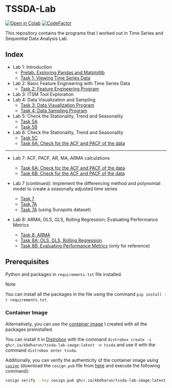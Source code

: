 # TSSDA-Lab

[![Open in Colab](https://colab.research.google.com/assets/colab-badge.svg)](https://colab.research.google.com/github/kbdharun/TSSDA-Lab)
[![CodeFactor](https://www.codefactor.io/repository/github/kbdharun/tssda-lab/badge)](https://www.codefactor.io/repository/github/kbdharun/tssda-lab)

This repository contains the programs that I worked out in Time Series and Sequential Data Analysis Lab.

## Index

- Lab 1: Introduction
  - [Prelab: Exploring Pandas and Matplotlib](prelab/prelab.ipynb)
  - [Task 1: Viewing Time Series Data](lab1/TSA-Ex1-task1.ipynb)
- Lab 2: Basic Feature Engineering with Time Series Data
  - [Task 2: Feature Engineering Program](lab2/TSSDA-Ex2.ipynb)
- Lab 3: ITSM Tool Exploration
- Lab 4: Data Visualization and Sampling
  - [Task 3: Data Visualization Program](lab4/Ex3-Visualization.ipynb)
  - [Task 4: Data Sampling Program](lab4/Ex4-Sampling.ipynb)
- Lab 5: Check the Stationality, Trend and Seasonality
  - [Task 5A](lab5/TS-Exp5A.ipynb)
  - [Task 5B](lab5/TS-Exp5B.ipynb)
- Lab 6: Check the Stationality, Trend and Seasonality
  - [Task 5C](lab6/TS-Exp5C.ipynb)
  - [Task 6A: Check for the ACF and PACF of the data](lab6/TS-Exp6A.ipynb)

----

- Lab 7: ACF, PACF, AR, MA, ARMA calculations
  - [Task 6A: Check for the ACF and PACF of the data](lab7/TS-Exp6A.ipynb)
  - [Task 6B: Check for the ACF and PACF of the data](lab7/TS-Exp6B.ipynb)

- Lab 7 (continued): Implement the differencing method and polynomial model to create a seasonally adjusted time series
  - [Task 7](lab7/TS-Exp7.ipynb)
  - [Task 7A](lab7/TS-Exp7A.ipynb)
  - [Task 7A](lab8/TS-Exp7A-Sunspots.ipynb) (using Sunspots dataset)

- Lab 8: ARMA; OLS, GLS, Rolling Regression; Evaluating Performance Metrics
  - [Task 8: ARMA](lab8/TS-Exp8-ARMA.ipynb)
  - [Task 8A: OLS, GLS, Rolling Regression](lab8/TS-Exp8-OLS,GLS,Rolling_Reg.ipynb)
  - [Task 8B: Evaluating Performance Metrics](lab8/TS-Exp8-Metrics.ipynb) (only for reference)

## Prerequisites

Python and packages in `requirements.txt` file installed.

> [!NOTE]
> You can install all the packages in the file using the command `pip install -r requirements.txt`.

### Container Image

Alternatively, you can use the [container image](https://github.com/kbdharun/TSSDA-Lab/pkgs/container/tssda-lab-image) I created with all the packages preinstalled.

You can install it in [Distrobox](https://github.com/89luca89/distrobox) with the command `distrobox create -i ghcr.io/kbdharun/tssda-lab-image:latest -n tssda` and use it with the command `distrobox enter tssda`.

Additionally, you can verify the authenticity of the container image using [`cosign`](https://github.com/sigstore/cosign) (download the `cosign.pub` file from [here](https://github.com/kbdharun/TSSDA-Lab/blob/main/cosign.pub) and execute the following command):

```zsh
cosign verify --key cosign.pub ghcr.io/kbdharun/tssda-lab-image:latest
```
